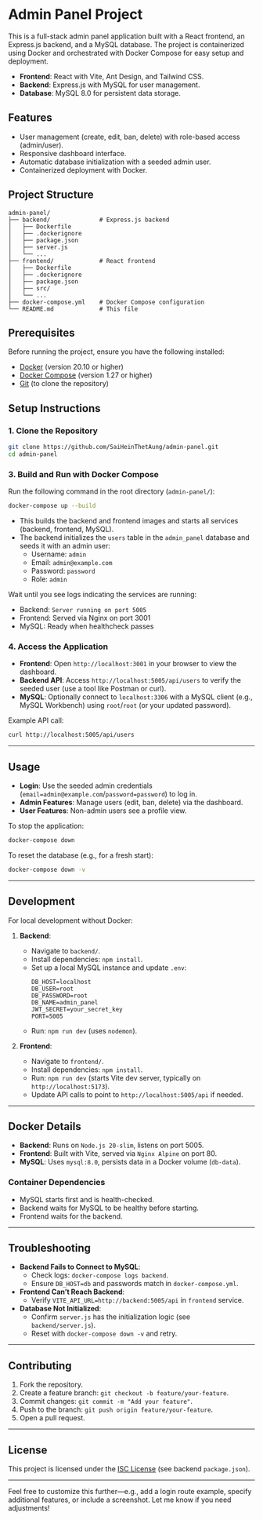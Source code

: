 
# Admin Panel Project

This is a full-stack admin panel application built with a React frontend, an Express.js backend, and a MySQL database. The project is containerized using Docker and orchestrated with Docker Compose for easy setup and deployment.

- **Frontend**: React with Vite, Ant Design, and Tailwind CSS.
- **Backend**: Express.js with MySQL for user management.
- **Database**: MySQL 8.0 for persistent data storage.

## Features
- User management (create, edit, ban, delete) with role-based access (admin/user).
- Responsive dashboard interface.
- Automatic database initialization with a seeded admin user.
- Containerized deployment with Docker.

## Project Structure
```
admin-panel/
├── backend/              # Express.js backend
│   ├── Dockerfile
│   ├── .dockerignore
│   ├── package.json
│   ├── server.js
│   └── ...
├── frontend/             # React frontend
│   ├── Dockerfile
│   ├── .dockerignore
│   ├── package.json
│   ├── src/
│   └── ...
├── docker-compose.yml    # Docker Compose configuration
└── README.md             # This file
```

## Prerequisites
Before running the project, ensure you have the following installed:
- [Docker](https://docs.docker.com/get-docker/) (version 20.10 or higher)
- [Docker Compose](https://docs.docker.com/compose/install/) (version 1.27 or higher)
- [Git](https://git-scm.com/downloads) (to clone the repository)

## Setup Instructions

### 1. Clone the Repository
```bash
git clone https://github.com/SaiHeinThetAung/admin-panel.git
cd admin-panel
```
### 3. Build and Run with Docker Compose
Run the following command in the root directory (`admin-panel/`):
```bash
docker-compose up --build
```

- This builds the backend and frontend images and starts all services (backend, frontend, MySQL).
- The backend initializes the `users` table in the `admin_panel` database and seeds it with an admin user:
  - Username: `admin`
  - Email: `admin@example.com`
  - Password: `password`
  - Role: `admin`

Wait until you see logs indicating the services are running:
- Backend: `Server running on port 5005`
- Frontend: Served via Nginx on port 3001
- MySQL: Ready when healthcheck passes

### 4. Access the Application
- **Frontend**: Open `http://localhost:3001` in your browser to view the dashboard.
- **Backend API**: Access `http://localhost:5005/api/users` to verify the seeded user (use a tool like Postman or curl).
- **MySQL**: Optionally connect to `localhost:3306` with a MySQL client (e.g., MySQL Workbench) using `root`/`root` (or your updated password).

Example API call:
```bash
curl http://localhost:5005/api/users
```

---

## Usage
- **Login**: Use the seeded admin credentials (`email=admin@example.com`/`password=password`) to log in.
- **Admin Features**: Manage users (edit, ban, delete) via the dashboard.
- **User Features**: Non-admin users see a profile view.

To stop the application:
```bash
docker-compose down
```

To reset the database (e.g., for a fresh start):
```bash
docker-compose down -v
```

---

## Development
For local development without Docker:
1. **Backend**:
   - Navigate to `backend/`.
   - Install dependencies: `npm install`.
   - Set up a local MySQL instance and update `.env`:
     ```
     DB_HOST=localhost
     DB_USER=root
     DB_PASSWORD=root
     DB_NAME=admin_panel
     JWT_SECRET=your_secret_key
     PORT=5005
     ```
   - Run: `npm run dev` (uses `nodemon`).

2. **Frontend**:
   - Navigate to `frontend/`.
   - Install dependencies: `npm install`.
   - Run: `npm run dev` (starts Vite dev server, typically on `http://localhost:5173`).
   - Update API calls to point to `http://localhost:5005/api` if needed.

---

## Docker Details
- **Backend**: Runs on `Node.js 20-slim`, listens on port 5005.
- **Frontend**: Built with Vite, served via `Nginx Alpine` on port 80.
- **MySQL**: Uses `mysql:8.0`, persists data in a Docker volume (`db-data`).

### Container Dependencies
- MySQL starts first and is health-checked.
- Backend waits for MySQL to be healthy before starting.
- Frontend waits for the backend.

---

## Troubleshooting
- **Backend Fails to Connect to MySQL**:
  - Check logs: `docker-compose logs backend`.
  - Ensure `DB_HOST=db` and passwords match in `docker-compose.yml`.
- **Frontend Can’t Reach Backend**:
  - Verify `VITE_API_URL=http://backend:5005/api` in `frontend` service.
- **Database Not Initialized**:
  - Confirm `server.js` has the initialization logic (see `backend/server.js`).
  - Reset with `docker-compose down -v` and retry.

---

## Contributing
1. Fork the repository.
2. Create a feature branch: `git checkout -b feature/your-feature`.
3. Commit changes: `git commit -m "Add your feature"`.
4. Push to the branch: `git push origin feature/your-feature`.
5. Open a pull request.

---

## License
This project is licensed under the [ISC License](LICENSE) (see backend `package.json`).

---

Feel free to customize this further—e.g., add a login route example, specify additional features, or include a screenshot. Let me know if you need adjustments!
